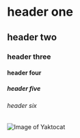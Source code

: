 # header one 
## header two
### header three
#### header four
##### header five
###### header six

![Image of Yaktocat](https://octodex.github.com/images/yaktocat.png)
